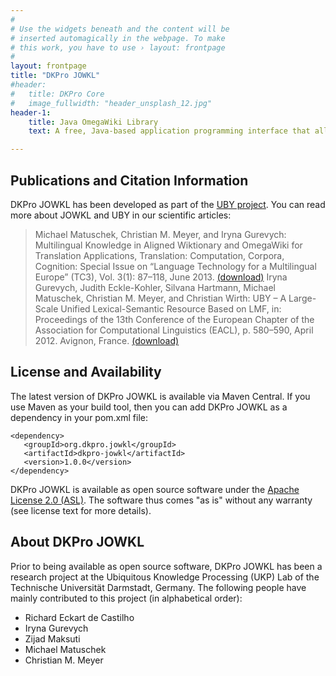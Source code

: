 ```yaml
---
#
# Use the widgets beneath and the content will be
# inserted automagically in the webpage. To make
# this work, you have to use › layout: frontpage
#
layout: frontpage
title: "DKPro JOWKL"
#header:
#	title: DKPro Core
#   image_fullwidth: "header_unsplash_12.jpg"
header-1:
    title: Java OmegaWiki Library
    text: A free, Java-based application programming interface that allows to access all information in the free, multi-lingual online dictionary. Core features: fast and efficient access to OmegaWiki, direct access to OmegaWiki database dumps, no preprocessing necessary, language independent.

---
```



Publications and Citation Information
-------------------------------------

DKPro JOWKL has been developed as part of the [UBY project][2]. You can read more 
about JOWKL and UBY in our scientific articles:

> Michael Matuschek, Christian M. Meyer, and Iryna Gurevych: Multilingual 
  Knowledge in Aligned Wiktionary and Omega­Wiki for Translation Applications, 
  Translation: Computation, Corpora, Cognition: Special Issue on “Language 
  Technology for a Multilingual Europe” (TC3), Vol. 3(1): 87–118, June 2013.
  [(download)][3]
> Iryna Gurevych, Judith Eckle-Kohler, Silvana Hartmann, Michael Matuschek, 
  Christian M. Meyer, and Christian Wirth: UBY – A Large-Scale Unified 
  Lexical-Semantic Resource Based on LMF, in: Proceedings of the 13th 
  Conference of the European Chapter of the Association for Computational 
  Linguistics (EACL), p. 580–590, April 2012. Avignon, France.
  [(download)][4]  


License and Availability
------------------------

The latest version of DKPro JOWKL is available via Maven Central. 
If you use Maven as your build tool, then you can add DKPro JOWKL 
as a dependency in your pom.xml file:

    <dependency>
       <groupId>org.dkpro.jowkl</groupId>
       <artifactId>dkpro-jowkl</artifactId>
       <version>1.0.0</version>
    </dependency>

DKPro JOWKL is available as open source software under the 
[Apache License 2.0 (ASL)][5]. The software thus comes "as is" without any 
warranty (see license text for more details).


About DKPro JOWKL
-----------------

Prior to being available as open source software, DKPro JOWKL has been 
a research project at the Ubiquitous Knowledge Processing (UKP) Lab of 
the Technische Universität Darmstadt, Germany. The following people have 
mainly contributed to this project (in alphabetical order):

* Richard Eckart de Castilho
* Iryna Gurevych
* Zijad Maksuti
* Michael Matuschek
* Christian M. Meyer


[1]: http://www.omegawiki.org/
[2]: http://www.ukp.informatik.tu-darmstadt.de/uby/
[3]: http://www.t-c3.org/index.php/t-c3/article/view/20
[4]: http://www.aclweb.org/anthology/E/E12/E12-1059.pdf
[5]: http://www.apache.org/licenses/LICENSE-2.0
